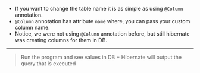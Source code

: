 - If you want to change the table name it is as simple as using `@Column` annotation.
- `@Column` annotation has attribute `name` where, you can pass your custom column name.
- Notice, we were not using `@Column` annotation before, but still hibernate was creating columns for them in DB.

------

>Run the program and see values in DB + Hibernate will output the query that is executed